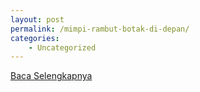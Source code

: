 ```yaml
---
layout: post
permalink: /mimpi-rambut-botak-di-depan/
categories:
    - Uncategorized
---
```


[Baca Selengkapnya](/10)